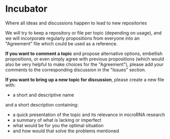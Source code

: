 # Incubator
Where all ideas and discussions happen to lead to new repositories

We will try to keep a repository or file per topic (depending on usage), and we will incorporate regularly propositions from everyone into an "Agreement" file which could be used as a reference.

**If you want to comment a topic** and propose alternative options, embellish propositions, or even simply agree with previous propositions (which would also be very helpful to make choices for the "Agreement"), please add your comments to the corresponding discussion in the "Issues" section.

**If you want to bring up a new topic for discussion**, please create a new file with:
  - a short and descriptive name
  
and a short description containing: 
  - a quick presentation of the topic and its relevance in microRNA research
  - a summary of what is lacking or imperfect 
  - what would be for you the optimal situation 
  - and how would that solve the problems mentioned

